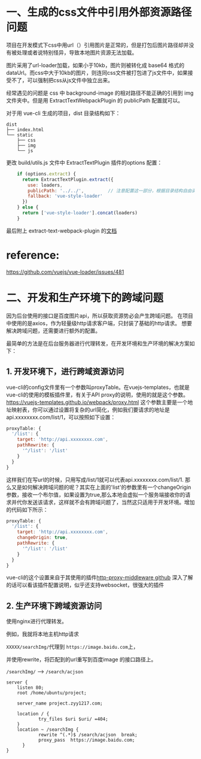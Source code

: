 
# 一、生成的css文件中引用外部资源路径问题


项目在开发模式下css中用url（）引用图片是正常的，但是打包后图片路径却并没有被处理或者说特别怪异，导致本地图片资源无法加载。
 
 
 图片采用了url-loader加载，如果小于10kb，图片则被转化成 base64 格式的 dataUrl。而css中大于10kb的图片，则连同css文件被打包进了js文件中，如果接受不了，可以强制把css从js文件中独立出来。
 
 
 经常遇见的问题是 css 中 background-image 的相对路径不能正确的引用到 img 文件夹中。但是用 ExtractTextWebpackPlugin 的 publicPath 配置就可以。
 
 
 
 对于用 vue-cli 生成的项目，dist 目录结构如下：
 ```
 dist
 ├── index.html
 └── static
     ├── css
     ├── img
     └── js
 ```
 
 更改 build/utils.js 文件中 ExtractTextPlugin 插件的options 配置：
 ```javascript
     if (options.extract) {
       return ExtractTextPlugin.extract({
         use: loaders,
         publicPath: '../../',         // 注意配置这一部分，根据目录结构自由调整
         fallback: 'vue-style-loader'
       })
     } else {
       return ['vue-style-loader'].concat(loaders)
     }
 ```
 最后附上 extract-text-webpack-plugin 的[文档](
 https://github.com/webpack-contrib/extract-text-webpack-plugin/blob/master/README.md)
 
 
 # reference:
 https://github.com/vuejs/vue-loader/issues/481



# 二、开发和生产环境下的跨域问题

因为后台使用的接口是百度图片api，所以获取资源势必会产生跨域问题。
在项目中使用的是axios，作为轻量级http请求客户端，只封装了基础的http请求。
想要解决跨域问题，还需要进行额外的配置。

最简单的方法是在后台服务器进行代理转发，在开发环境和生产环境的解决方案如下：

## 1. 开发环境下，进行跨域资源访问

vue-cli的config文件里有一个参数叫proxyTable。在vuejs-templates，也就是vue-cli的使用的模板插件里，有关于API proxy的说明，使用的就是这个参数。
https://vuejs-templates.github.io/webpack/proxy.html
这个参数主要是一个地址映射表，你可以通过设置将复杂的url简化，例如我们要请求的地址是api.xxxxxxxx.com/list/1，可以按照如下设置：
```javascript
proxyTable: {
  '/list': {
    target: 'http://api.xxxxxxxx.com',
    pathRewrite: {
      '^/list': '/list'
    }
  }
}
```

这样我们在写url的时候，只用写成/list/1就可以代表api.xxxxxxxx.com/list/1.
那么又是如何解决跨域问题的呢？其实在上面的'list'的参数里有一个changeOrigin参数，接收一个布尔值，如果设置为true,那么本地会虚拟一个服务端接收你的请求并代你发送该请求，这样就不会有跨域问题了，当然这只适用于开发环境。增加的代码如下所示：

```javascript
proxyTable: {
  '/list': {
    target: 'http://api.xxxxxxxx.com',
    changeOrigin: true,
    pathRewrite: {
      '^/list': '/list'
    }
  }
}
```
vue-cli的这个设置来自于其使用的插件[http-proxy-middleware
github](https://github.com/chimurai/http-proxy-middleware)
深入了解的话可以看该插件配置说明，似乎还支持websocket，很强大的插件

## 2. 生产环境下跨域资源访问

使用nginx进行代理转发。


例如，我就将本地主机http请求

`XXXXX/searchImg/`代理到 `https://image.baidu.com`上，

并使用rewrite，将匹配到的url重写到百度image 的接口路径上。

`/searchImg/` ——> `/search/acjson `


```
server {
    listen 80;
    root /home/ubuntu/project;

    server_name project.zyy1217.com;

    location / {
            try_files $uri $uri/ =404;
    }
    location ~ /searchImg {
            rewrite ^(.*)$ /search/acjson  break;
            proxy_pass  https://image.baidu.com;
      }
}


```
